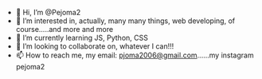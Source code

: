 - 👋 Hi, I’m @Pejoma2
- 👀 I’m interested in, actually, many many things, web developing, of course.....and more and more
- 🌱 I’m currently learning JS, Python, CSS
- 💞️ I’m looking to collaborate on, whatever I can!!!
- 📫 How to reach me, my email: pjoma2006@gmail.com......my instagram pejoma2

<!---
Pejoma2/Pejoma2 is a ✨ special ✨ repository because its `README.md` (this file) appears on your GitHub profile.
You can click the Preview link to take a look at your changes.
--->
